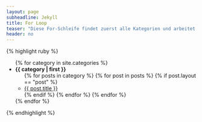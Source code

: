 ```yaml
---
layout: page
subheadline: Jekyll
title: For Loop
teaser: "Diese For-Schleife findet zuerst alle Kategorien und arbeitet sie ab. Die zweite For-Schleife – innerhalb der ersten – schaut sich alle <em>posts</em> an, die zu dieser Kategorie gehören. Der if-Befehl filtert die <em>posts</em> heraus, die das Layout <em>post</em> haben (angegeben im front matter)."
header: no
---
```

{% highlight ruby %}
<ul>
{% for category in site.categories %}
  <li>
    <strong>{{ category | first }}</strong>
    <ul>
    {% for posts in category %}
    {% for post in posts %}
    {% if post.layout == "post" %}
        <li><a href="{{ post.url }}">{{ post.title }}</a></li>
    {% endif %}
    {% endfor %}
    {% endfor %}
    </ul>
  </li>
{% endfor %}
</ul>
{% endhighlight %}
